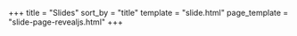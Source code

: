 +++
title = "Slides"
sort_by = "title"
template = "slide.html"
page_template = "slide-page-revealjs.html"
+++
